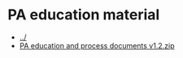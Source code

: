 # PA education material 

* [../](..)
* [PA education and process documents v1.2.zip](PA%20education%20and%20process%20documents%20v1.2.zip)
